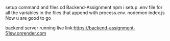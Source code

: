 setup command and files
cd Backend-Assignment 
npm i 
setup .env file for all the variables in the files that append with process.env. 
nodemon index.js
Now u are good to go

backend server running live 
link:https://backend-assignment-51sw.onrender.com
